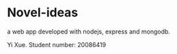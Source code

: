 # Novel-ideas
a web app developed with nodejs, express and mongodb.

Yi Xue. Student number: 20086419
